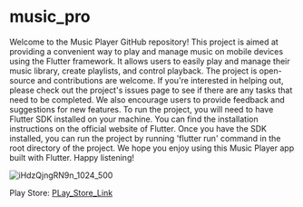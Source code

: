 # music_pro

Welcome to the Music Player GitHub repository! This project is aimed at providing a convenient way to play and manage music on mobile devices using the Flutter framework.
It allows users to easily play and manage their music library, create playlists, and control playback.
The project is open-source and contributions are welcome. If you're interested in helping out, please check out the project's issues page to see if there are any tasks that need to be completed. We also encourage users to provide feedback and suggestions for new features.
To run the project, you will need to have Flutter SDK installed on your machine. You can find the installation instructions on the official website of Flutter.
Once you have the SDK installed, you can run the project by running 'flutter run' command in the root directory of the project.
We hope you enjoy using this Music Player app built with Flutter. Happy listening!





![iHdzQjngRN9n_1024_500](https://user-images.githubusercontent.com/107936573/213657226-4356d26e-4028-4c3e-9e65-b1735395c486.png)


Play Store: <a href="https://play.google.com/store/apps/details?id=in.mohamedkutty.music_pro" target="_blank">PLay_Store_Link</a>                                                                              
